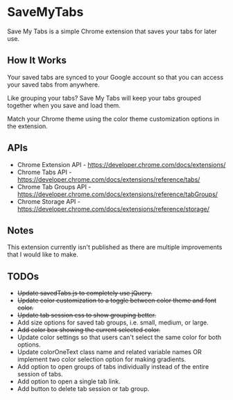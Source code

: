 # SaveMyTabs
Save My Tabs is a simple Chrome extension that saves your tabs for later use. 

## How It Works

Your saved tabs are synced to your Google account so that you can access your saved tabs from anywhere.

Like grouping your tabs? Save My Tabs will keep your tabs grouped together when you save and load them. 

Match your Chrome theme using the color theme customization options in the extension. 

## APIs
- Chrome Extension API - https://developer.chrome.com/docs/extensions/
- Chrome Tabs API - https://developer.chrome.com/docs/extensions/reference/tabs/
- Chrome Tab Groups API - https://developer.chrome.com/docs/extensions/reference/tabGroups/
- Chrome Storage API - https://developer.chrome.com/docs/extensions/reference/storage/

## Notes
This extension currently isn't published as there are multiple improvements that I would like to make.

## TODOs
- ~~Update savedTabs.js to completely use jQuery.~~
- ~~Update color customization to a toggle between color theme and font color.~~
- ~~Update tab session css to show grouping better.~~
- Add size options for saved tab groups, i.e. small, medium, or large.
- ~~Add color box showing the current selected color.~~
- Update color settings so that users can't select the same color for both options.
- Update colorOneText class name and related variable names OR implement two color selection option for making gradients.
- Add option to open groups of tabs individually instead of the entire session of tabs.
- Add option to open a single tab link.
- Add button to delete tab session or tab group.